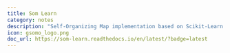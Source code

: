 ```yaml
---
title: Som Learn
category: notes
description: "Self-Organizing Map implementation based on Scikit-Learn and Somoclu."
icon: gsomo_logo.png
doc_url: https://som-learn.readthedocs.io/en/latest/?badge=latest
---
```









